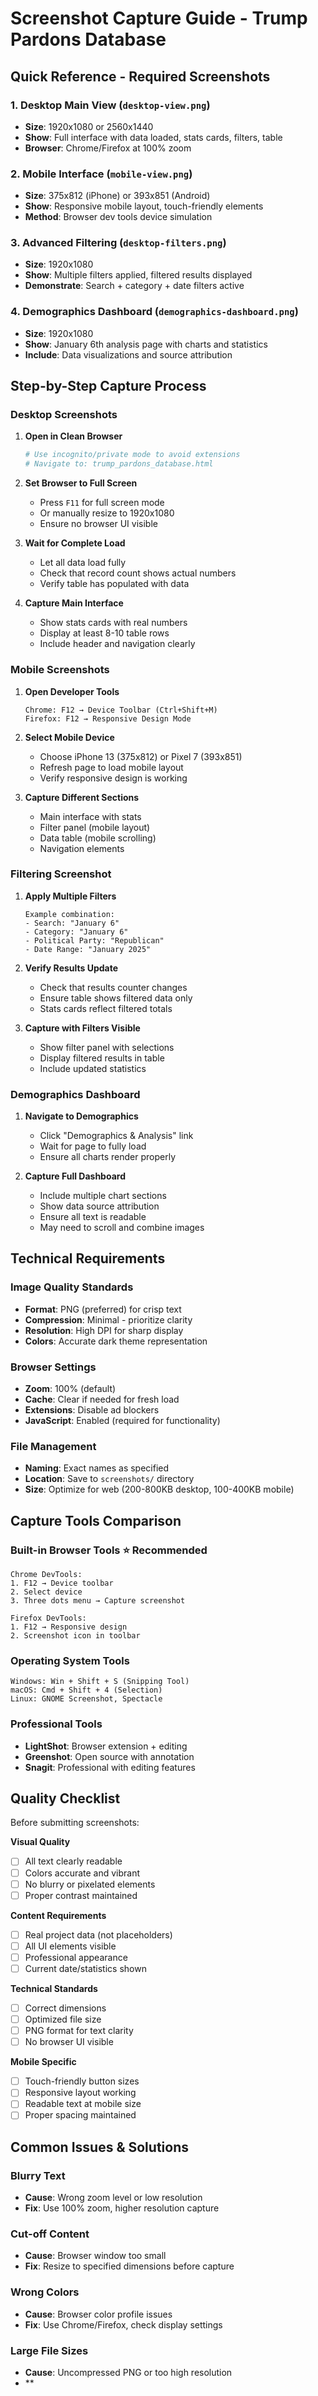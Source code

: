 # Screenshot Capture Guide - Trump Pardons Database

## Quick Reference - Required Screenshots

### 1. **Desktop Main View** (`desktop-view.png`)
- **Size**: 1920x1080 or 2560x1440
- **Show**: Full interface with data loaded, stats cards, filters, table
- **Browser**: Chrome/Firefox at 100% zoom

### 2. **Mobile Interface** (`mobile-view.png`) 
- **Size**: 375x812 (iPhone) or 393x851 (Android)
- **Show**: Responsive mobile layout, touch-friendly elements
- **Method**: Browser dev tools device simulation

### 3. **Advanced Filtering** (`desktop-filters.png`)
- **Size**: 1920x1080
- **Show**: Multiple filters applied, filtered results displayed
- **Demonstrate**: Search + category + date filters active

### 4. **Demographics Dashboard** (`demographics-dashboard.png`)
- **Size**: 1920x1080  
- **Show**: January 6th analysis page with charts and statistics
- **Include**: Data visualizations and source attribution

## Step-by-Step Capture Process

### Desktop Screenshots

1. **Open in Clean Browser**
   ```bash
   # Use incognito/private mode to avoid extensions
   # Navigate to: trump_pardons_database.html
   ```

2. **Set Browser to Full Screen**
   - Press `F11` for full screen mode
   - Or manually resize to 1920x1080
   - Ensure no browser UI visible

3. **Wait for Complete Load**
   - Let all data load fully
   - Check that record count shows actual numbers
   - Verify table has populated with data

4. **Capture Main Interface**
   - Show stats cards with real numbers
   - Display at least 8-10 table rows
   - Include header and navigation clearly

### Mobile Screenshots

1. **Open Developer Tools**
   ```
   Chrome: F12 → Device Toolbar (Ctrl+Shift+M)
   Firefox: F12 → Responsive Design Mode
   ```

2. **Select Mobile Device**
   - Choose iPhone 13 (375x812) or Pixel 7 (393x851)
   - Refresh page to load mobile layout
   - Verify responsive design is working

3. **Capture Different Sections**
   - Main interface with stats
   - Filter panel (mobile layout)
   - Data table (mobile scrolling)
   - Navigation elements

### Filtering Screenshot

1. **Apply Multiple Filters**
   ```
   Example combination:
   - Search: "January 6"
   - Category: "January 6" 
   - Political Party: "Republican"
   - Date Range: "January 2025"
   ```

2. **Verify Results Update**
   - Check that results counter changes
   - Ensure table shows filtered data only
   - Stats cards reflect filtered totals

3. **Capture with Filters Visible**
   - Show filter panel with selections
   - Display filtered results in table
   - Include updated statistics

### Demographics Dashboard

1. **Navigate to Demographics**
   - Click "Demographics & Analysis" link
   - Wait for page to fully load
   - Ensure all charts render properly

2. **Capture Full Dashboard**
   - Include multiple chart sections
   - Show data source attribution
   - Ensure all text is readable
   - May need to scroll and combine images

## Technical Requirements

### Image Quality Standards
- **Format**: PNG (preferred) for crisp text
- **Compression**: Minimal - prioritize clarity
- **Resolution**: High DPI for sharp display
- **Colors**: Accurate dark theme representation

### Browser Settings
- **Zoom**: 100% (default)
- **Cache**: Clear if needed for fresh load
- **Extensions**: Disable ad blockers
- **JavaScript**: Enabled (required for functionality)

### File Management
- **Naming**: Exact names as specified
- **Location**: Save to `screenshots/` directory
- **Size**: Optimize for web (200-800KB desktop, 100-400KB mobile)

## Capture Tools Comparison

### Built-in Browser Tools ⭐ **Recommended**
```
Chrome DevTools:
1. F12 → Device toolbar
2. Select device
3. Three dots menu → Capture screenshot

Firefox DevTools:
1. F12 → Responsive design
2. Screenshot icon in toolbar
```

### Operating System Tools
```
Windows: Win + Shift + S (Snipping Tool)
macOS: Cmd + Shift + 4 (Selection)
Linux: GNOME Screenshot, Spectacle
```

### Professional Tools
- **LightShot**: Browser extension + editing
- **Greenshot**: Open source with annotation
- **Snagit**: Professional with editing features

## Quality Checklist

Before submitting screenshots:

**Visual Quality**
- [ ] All text clearly readable
- [ ] Colors accurate and vibrant  
- [ ] No blurry or pixelated elements
- [ ] Proper contrast maintained

**Content Requirements**
- [ ] Real project data (not placeholders)
- [ ] All UI elements visible
- [ ] Professional appearance
- [ ] Current date/statistics shown

**Technical Standards**
- [ ] Correct dimensions
- [ ] Optimized file size
- [ ] PNG format for text clarity
- [ ] No browser UI visible

**Mobile Specific**
- [ ] Touch-friendly button sizes
- [ ] Responsive layout working
- [ ] Readable text at mobile size
- [ ] Proper spacing maintained

## Common Issues & Solutions

### Blurry Text
- **Cause**: Wrong zoom level or low resolution
- **Fix**: Use 100% zoom, higher resolution capture

### Cut-off Content
- **Cause**: Browser window too small
- **Fix**: Resize to specified dimensions before capture

### Wrong Colors
- **Cause**: Browser color profile issues
- **Fix**: Use Chrome/Firefox, check display settings

### Large File Sizes
- **Cause**: Uncompressed PNG or too high resolution
- **

